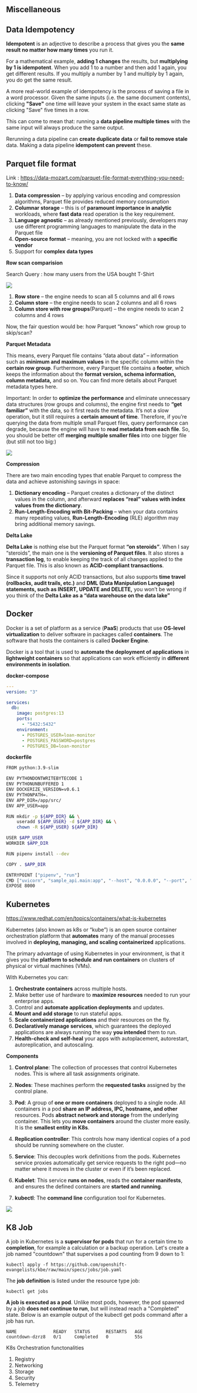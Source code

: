 ## Miscellaneous

## Data Idempotency 

**Idempotent** is an adjective to describe a process that gives you the **same result no matter how many times** you run it.

For a mathematical example, **adding 1 changes** the results, but **multiplying by 1 is idempotent**. When you add 1 to a 
number and then add 1 again, you get different results. If you multiply a number by 1 and multiply by 1 again, you do get the 
same result.

A more real-world example of idempotency is the process of saving a file in a word processor. Given the same inputs 
(i.e. the same document contents), clicking **"Save"** one time will leave your system in the exact same state as
clicking "Save" five times in a row.

This can come to mean that: running a **data pipeline multiple times** with the same input will always produce the same output.

Rerunning a data pipeline can **create duplicate data** or **fail to remove stale** data. Making a data pipeline
**idempotent can prevent** these.

## Parquet file format

Link : https://data-mozart.com/parquet-file-format-everything-you-need-to-know/

1. **Data compression** – by applying various encoding and compression algorithms, Parquet file provides reduced memory 
   consumption
2. **Columnar storage** – this is of **paramount importance in analytic** workloads, where **fast data** read operation 
   is the key requirement.
3. **Language agnostic** – as already mentioned previously, developers may use different programming languages to 
   manipulate the data in the Parquet file
4. **Open-source format** – meaning, you are not locked with a **specific vendor**
5. Support for **complex data types**

**Row scan comparision**

Search Query : how many users from the USA bought T-Shirt

![](images/04_parquet_columnar.png)

1. **Row store** – the engine needs to scan all 5 columns and all 6 rows
2. **Column store** – the engine needs to scan 2 columns and all 6 rows
3. **Column store with row groups**(Parquet) – the engine needs to scan 2 columns and 4 rows

Now, the fair question would be: how Parquet “knows” which row group to skip/scan? 

**Parquet Metadata**

This means, every Parquet file contains “data about data” – information such as **minimum and maximum values** in the
specific column within the **certain row group**. Furthermore, every Parquet file contains a **footer**, which keeps 
the information about the **format version, schema information, column metadata,** and so on. You can find more details
about Parquet metadata types here.

Important: In order to **optimize the performance** and eliminate unnecessary data structures (row groups and columns), the 
engine first needs to **“get familiar”** with the data, so it first reads the metadata. It’s not a slow operation, but it still 
requires a **certain amount of time**. Therefore, if you’re querying the data from multiple small Parquet files, query 
performance can degrade, because the engine will have to **read metadata from each file**. So, you should be better 
off **merging multiple smaller files** into one bigger file (but still not too big:)

![](images/05_parquet_file_format.png)

**Compression**

There are two main encoding types that enable Parquet to compress the data and achieve astonishing savings in space:
1. **Dictionary encoding** – Parquet creates a dictionary of the distinct values in the column, and afterward 
   **replaces “real” values with index values from the dictionary**.
2. **Run-Length-Encoding with Bit-Packing** – when your data contains many repeating values, **Run-Length-Encoding** (RLE) 
   algorithm may bring additional memory savings. 

**Delta Lake**

**Delta Lake** is nothing else but the Parquet format **“on steroids”**. When I say “steroids”, the main one is the
**versioning of Parquet files**. It also stores a **transaction log**, to enable keeping the track of all changes applied
to the Parquet file. This is also known as **ACID-compliant transactions**.

Since it supports not only ACID transactions, but also supports **time travel (rollbacks, audit trails, etc.)** and 
**DML (Data Manipulation Language) statements, such as INSERT, UPDATE and DELETE,** you won’t be wrong if you think of the
**Delta Lake as a “data warehouse on the data lake”**

## Docker

Docker is a set of platform as a service (**PaaS**) products that use **OS-level virtualization** to deliver software
in packages called **containers**. The software that hosts the containers is called **Docker Engine**.

Docker is a tool that is used to **automate the deployment of applications** in **lightweight containers** so that 
applications can work efficiently in **different environments in isolation**. 

**docker-compose**

```yaml
---
version: "3"

services:
  db:
    image: postgres:13
    ports:
      - "5432:5432"
    environment:
      - POSTGRES_USER=loan-monitor
      - POSTGRES_PASSWORD=postgres
      - POSTGRES_DB=loan-monitor
```

**dockerfile**

```bash
FROM python:3.9-slim

ENV PYTHONDONTWRITEBYTECODE 1
ENV PYTHONUNBUFFERED 1
ENV DOCKERIZE_VERSION=v0.6.1
ENV PYTHONPATH=.
ENV APP_DIR=/app/src/
ENV APP_USER=app

RUN mkdir -p ${APP_DIR} && \
    useradd ${APP_USER} -d ${APP_DIR} && \
    chown -R ${APP_USER} ${APP_DIR}

USER $APP_USER
WORKDIR $APP_DIR

RUN pipenv install --dev

COPY . $APP_DIR

ENTRYPOINT ["pipenv", "run"]
CMD ["uvicorn", "sample_api.main:app", "--host", "0.0.0.0", "--port", "8000", "--workers", "4"]
EXPOSE 8000
```

## Kubernetes

https://www.redhat.com/en/topics/containers/what-is-kubernetes

Kubernetes (also known as k8s or “kube”) is an open source container orchestration platform that **automates** many of
the manual processes involved in **deploying, managing, and scaling containerized** applications.

The primary advantage of using Kubernetes in your environment, is that it gives you the 
**platform to schedule and run containers** on clusters of physical or virtual machines (VMs).

With Kubernetes you can:
1. **Orchestrate containers** across multiple hosts.
2. Make better use of hardware to **maximize resources** needed to run your enterprise apps.
3. Control and **automate application deployments** and updates.
4. **Mount and add storage** to run stateful apps.
5. **Scale containerized applications** and their resources on the fly.
6. **Declaratively manage services**, which guarantees the deployed applications are always running the way 
   **you intended** them to run.
7. **Health-check and self-heal** your apps with autoplacement, autorestart, autoreplication, and autoscaling.

**Components**
1. **Control plane**: The collection of processes that control Kubernetes nodes. This is where all task assignments originate.

2. **Nodes**: These machines perform the **requested tasks** assigned by the control plane.

3. **Pod**: A group of **one or more containers** deployed to a single node. All containers in a pod 
   **share an IP address, IPC, hostname, and other** resources. Pods **abstract network and storage** from the underlying container. This lets you **move containers** around the cluster more easily. It is the **smallest entity in K8s**.

4. **Replication controller**:  This controls how many identical copies of a pod should be running somewhere on the cluster.

5. **Service**: This decouples work definitions from the pods. Kubernetes service proxies automatically get service requests to the right pod—no matter where it moves in the cluster or even if it’s been replaced.

6. **Kubelet**: This service **runs on nodes**, reads the **container manifests**, and ensures the defined containers
   are **started and running**.

7. **kubectl**: The **command line** configuration tool for Kubernetes.

![](images/06_k8_overview.png)

## K8 Job
A job in Kubernetes is a **supervisor for pods** that run for a certain time to **completion**, for example a 
calculation or a backup operation. Let's create a job named "countdown" that supervises a pod counting from 9 down to 1:

```shell
kubectl apply -f https://github.com/openshift-evangelists/kbe/raw/main/specs/jobs/job.yaml
```

The **job definition** is listed under the resource type job:

```shell
kubectl get jobs
```

**A job is executed as a pod**. Unlike most pods, however, the pod spawned by a job **does not continue to run**, but will 
instead reach a "Completed" state. Below is an example output of the kubectl get pods command after a job has run. 

```shell
NAME              READY   STATUS      RESTARTS   AGE
countdown-dzrz8   0/1     Completed   0          55s
```

K8s Orchestration functonalities
1. Registry
2. Networking
3. Storage
4. Security
5. Telemetry
